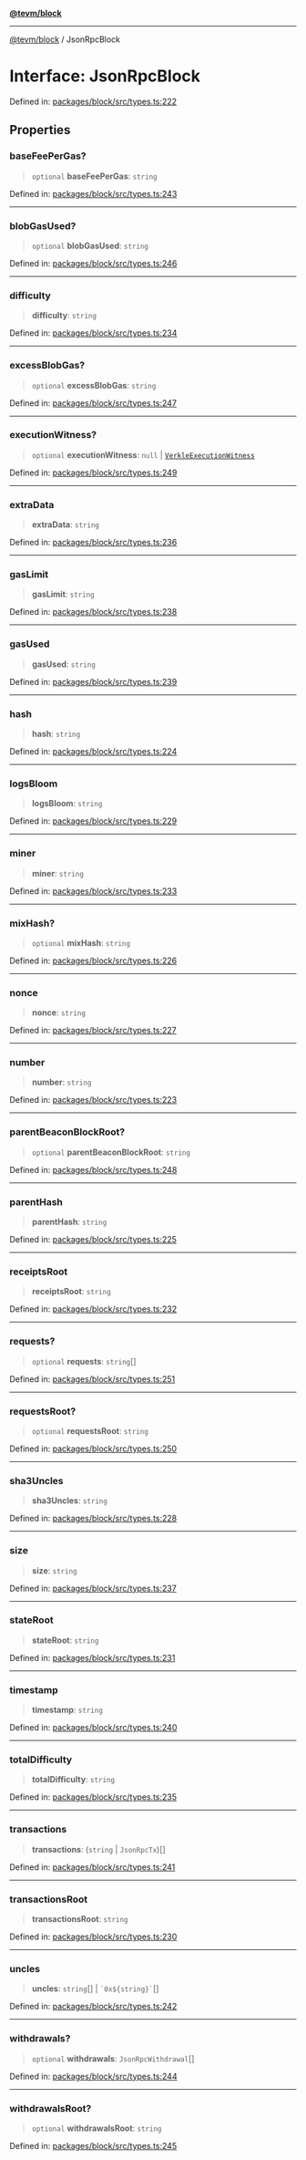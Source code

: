 [**@tevm/block**](../README.md)

***

[@tevm/block](../globals.md) / JsonRpcBlock

# Interface: JsonRpcBlock

Defined in: [packages/block/src/types.ts:222](https://github.com/evmts/tevm-monorepo/blob/main/packages/block/src/types.ts#L222)

## Properties

### baseFeePerGas?

> `optional` **baseFeePerGas**: `string`

Defined in: [packages/block/src/types.ts:243](https://github.com/evmts/tevm-monorepo/blob/main/packages/block/src/types.ts#L243)

***

### blobGasUsed?

> `optional` **blobGasUsed**: `string`

Defined in: [packages/block/src/types.ts:246](https://github.com/evmts/tevm-monorepo/blob/main/packages/block/src/types.ts#L246)

***

### difficulty

> **difficulty**: `string`

Defined in: [packages/block/src/types.ts:234](https://github.com/evmts/tevm-monorepo/blob/main/packages/block/src/types.ts#L234)

***

### excessBlobGas?

> `optional` **excessBlobGas**: `string`

Defined in: [packages/block/src/types.ts:247](https://github.com/evmts/tevm-monorepo/blob/main/packages/block/src/types.ts#L247)

***

### executionWitness?

> `optional` **executionWitness**: `null` \| [`VerkleExecutionWitness`](VerkleExecutionWitness.md)

Defined in: [packages/block/src/types.ts:249](https://github.com/evmts/tevm-monorepo/blob/main/packages/block/src/types.ts#L249)

***

### extraData

> **extraData**: `string`

Defined in: [packages/block/src/types.ts:236](https://github.com/evmts/tevm-monorepo/blob/main/packages/block/src/types.ts#L236)

***

### gasLimit

> **gasLimit**: `string`

Defined in: [packages/block/src/types.ts:238](https://github.com/evmts/tevm-monorepo/blob/main/packages/block/src/types.ts#L238)

***

### gasUsed

> **gasUsed**: `string`

Defined in: [packages/block/src/types.ts:239](https://github.com/evmts/tevm-monorepo/blob/main/packages/block/src/types.ts#L239)

***

### hash

> **hash**: `string`

Defined in: [packages/block/src/types.ts:224](https://github.com/evmts/tevm-monorepo/blob/main/packages/block/src/types.ts#L224)

***

### logsBloom

> **logsBloom**: `string`

Defined in: [packages/block/src/types.ts:229](https://github.com/evmts/tevm-monorepo/blob/main/packages/block/src/types.ts#L229)

***

### miner

> **miner**: `string`

Defined in: [packages/block/src/types.ts:233](https://github.com/evmts/tevm-monorepo/blob/main/packages/block/src/types.ts#L233)

***

### mixHash?

> `optional` **mixHash**: `string`

Defined in: [packages/block/src/types.ts:226](https://github.com/evmts/tevm-monorepo/blob/main/packages/block/src/types.ts#L226)

***

### nonce

> **nonce**: `string`

Defined in: [packages/block/src/types.ts:227](https://github.com/evmts/tevm-monorepo/blob/main/packages/block/src/types.ts#L227)

***

### number

> **number**: `string`

Defined in: [packages/block/src/types.ts:223](https://github.com/evmts/tevm-monorepo/blob/main/packages/block/src/types.ts#L223)

***

### parentBeaconBlockRoot?

> `optional` **parentBeaconBlockRoot**: `string`

Defined in: [packages/block/src/types.ts:248](https://github.com/evmts/tevm-monorepo/blob/main/packages/block/src/types.ts#L248)

***

### parentHash

> **parentHash**: `string`

Defined in: [packages/block/src/types.ts:225](https://github.com/evmts/tevm-monorepo/blob/main/packages/block/src/types.ts#L225)

***

### receiptsRoot

> **receiptsRoot**: `string`

Defined in: [packages/block/src/types.ts:232](https://github.com/evmts/tevm-monorepo/blob/main/packages/block/src/types.ts#L232)

***

### requests?

> `optional` **requests**: `string`[]

Defined in: [packages/block/src/types.ts:251](https://github.com/evmts/tevm-monorepo/blob/main/packages/block/src/types.ts#L251)

***

### requestsRoot?

> `optional` **requestsRoot**: `string`

Defined in: [packages/block/src/types.ts:250](https://github.com/evmts/tevm-monorepo/blob/main/packages/block/src/types.ts#L250)

***

### sha3Uncles

> **sha3Uncles**: `string`

Defined in: [packages/block/src/types.ts:228](https://github.com/evmts/tevm-monorepo/blob/main/packages/block/src/types.ts#L228)

***

### size

> **size**: `string`

Defined in: [packages/block/src/types.ts:237](https://github.com/evmts/tevm-monorepo/blob/main/packages/block/src/types.ts#L237)

***

### stateRoot

> **stateRoot**: `string`

Defined in: [packages/block/src/types.ts:231](https://github.com/evmts/tevm-monorepo/blob/main/packages/block/src/types.ts#L231)

***

### timestamp

> **timestamp**: `string`

Defined in: [packages/block/src/types.ts:240](https://github.com/evmts/tevm-monorepo/blob/main/packages/block/src/types.ts#L240)

***

### totalDifficulty

> **totalDifficulty**: `string`

Defined in: [packages/block/src/types.ts:235](https://github.com/evmts/tevm-monorepo/blob/main/packages/block/src/types.ts#L235)

***

### transactions

> **transactions**: (`string` \| `JsonRpcTx`)[]

Defined in: [packages/block/src/types.ts:241](https://github.com/evmts/tevm-monorepo/blob/main/packages/block/src/types.ts#L241)

***

### transactionsRoot

> **transactionsRoot**: `string`

Defined in: [packages/block/src/types.ts:230](https://github.com/evmts/tevm-monorepo/blob/main/packages/block/src/types.ts#L230)

***

### uncles

> **uncles**: `string`[] \| `` `0x${string}` ``[]

Defined in: [packages/block/src/types.ts:242](https://github.com/evmts/tevm-monorepo/blob/main/packages/block/src/types.ts#L242)

***

### withdrawals?

> `optional` **withdrawals**: `JsonRpcWithdrawal`[]

Defined in: [packages/block/src/types.ts:244](https://github.com/evmts/tevm-monorepo/blob/main/packages/block/src/types.ts#L244)

***

### withdrawalsRoot?

> `optional` **withdrawalsRoot**: `string`

Defined in: [packages/block/src/types.ts:245](https://github.com/evmts/tevm-monorepo/blob/main/packages/block/src/types.ts#L245)
